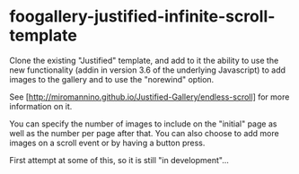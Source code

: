 # foogallery-justified-infinite-scroll-template
Clone the existing "Justified" template, and add to it the ability to use the new functionality (addin in version 3.6 of the underlying Javascript) to add images to the gallery and to use the "norewind" option.

See [http://miromannino.github.io/Justified-Gallery/endless-scroll] for more information on it.

You can specify the number of images to include on the "initial" page as well as the number per page after that.  You can also choose to add more images on a scroll event or by having a button press.

First attempt at some of this, so it is still "in development"...
